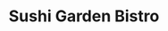 ---
layout: place
title: "Sushi Garden Bistro"
permalink: /utah/american-fork/sushi-garden-bistro.html
stateAbbr: UT
stateName: Utah
cityName: American Fork
place_id: ChIJg5iOZmeBTYcRDSeUxMvB8C8
photos:
  - name: >-
      places/ChIJg5iOZmeBTYcRDSeUxMvB8C8/photos/AeeoHcIUB56uRH4mCgIyB914hIjkArO7ux2sm822JyF9Ty71nf1CJOKBIDqv86odHSKdWdLXwPjj4pcAMuihJv85ACwhx9W_oClY_tm0MYGDDzqrsz7cJ2Im3wWnTO6JNcBR3YKUiMYRHObHPAUKSimT5r0Gy6J6Yu9aJb9Y_YpZjfzMRVqW4KmCZqCM_W9LR_kgw64cLNovnSFKsQzJB3elcf1l3AnMwMFJ8j1HSy6uqznw55y7N46pWCSfjnSSfLOZr-5AH2Hye7bHaatH4Ypu1nrNMbdnvv7p_xxp_FqFNLHLXwerZTnf1GcewpuhY9qni0n6r_zn5aSQdUCQ0jsdGNfxUS8_OHkgRI6yjjBE47jSwWMkECrOciYs415Hf5HVrYvEAoDMMqDXP8rP-66QBxsUgntnHAPomCH5R2DXIeMCEA
    widthPx: 3024
    heightPx: 4032
    authorAttributions:
      - displayName: Slow Walker
        uri: https://maps.google.com/maps/contrib/108740915578716266587
        photoUri: >-
          https://lh3.googleusercontent.com/a-/ALV-UjWCFWGMmv5muN0A8ebpfyzbKhCJH3FGP9S6E5gO23JpRept9JyE=s100-p-k-no-mo
    flagContentUri: >-
      https://www.google.com/local/imagery/report/?cb_client=maps_api_places.places_api&image_key=!1e10!2sCIHM0ogKEICAgICa96O1NQ&hl=en-US
    googleMapsUri: >-
      https://www.google.com/maps/place//data=!3m4!1e2!3m2!1sCIHM0ogKEICAgICa96O1NQ!2e10!4m2!3m1!1s0x874d8167668e9883:0x2ff0c1cbc494270d
  - name: >-
      places/ChIJg5iOZmeBTYcRDSeUxMvB8C8/photos/AeeoHcIl2HH2PUGcZo957l8iy6pgPo9iM8RVHXDrn1LdE0QFP3eicdmgWpK4h7VN2jUDGGAbwnlZwZRsVi0OcYmMS2ImHWnw01goS6QBLh3tarwql08_4bm49Yn0P5100_K7qGyJh4Cu5lCDNluLf02saXNIT2_3VnkPgUUQ1BUA3-hzdmzgK-SjuV6vUVUMDOQHIl4_aHn0Off15ZhDKePqGr2k3VU7uzz_l1oPXDt-9FME3Tf9WTRvx7xEaOiwQuKnA4Ow-UNC-YdGlb8GXRspVJoC7CC4SFrzKrV09jGZXPoHfWmoTRQr_DheG1JI8RJ2mQayd_pXDBh5sdN7CPNUEo7ECK6NLsJ4-mB8jB8IhYivo0ieQDmuxlkh87gNVtb0QDw0nUVsinxtcq6HS0r8kntrfl3hMI1eKa_KqRx-XYdI2z6C
    widthPx: 4800
    heightPx: 2700
    authorAttributions:
      - displayName: David Januario
        uri: https://maps.google.com/maps/contrib/117914831504845480393
        photoUri: >-
          https://lh3.googleusercontent.com/a/ACg8ocLZVd-ERTFs9S3Sq6sEbjXCwSPaP7hpxooVondbDRl9o7XwtJg=s100-p-k-no-mo
    flagContentUri: >-
      https://www.google.com/local/imagery/report/?cb_client=maps_api_places.places_api&image_key=!1e10!2sCIHM0ogKEICAgIDE_ZTvwAE&hl=en-US
    googleMapsUri: >-
      https://www.google.com/maps/place//data=!3m4!1e2!3m2!1sCIHM0ogKEICAgIDE_ZTvwAE!2e10!4m2!3m1!1s0x874d8167668e9883:0x2ff0c1cbc494270d
  - name: >-
      places/ChIJg5iOZmeBTYcRDSeUxMvB8C8/photos/AeeoHcKseri2LOiJSoxd5SKUg-YhA1zVr2M_4TO9hOVJg9uABGY1L78XFhStv2gMRLR5C0Gfq5chkynugF_Apt679m3ORLUeZLAWo9mG8_cG7sNwjYNOafevpNZpzsLOWoiBXXe-3xLfsFs6qeiu3phcAN7Gr22x7cJSq7THfcOrQRxSbeMUbitbzi26G0OgYh_GbM2qL-706UiI7fOWCcklLoEJomLvoT7-M8z3XFNG4Z6cSQVOl_0GzjLcJ1KmyYHgihlFH68M3XLXbswWbJryT4f5kt5a9HKqfwMPn2DKZY0ufRLNJYThbXwi6hOiwUsu3UBXiAaN8YNdQQCy1zVOichIAySgDRmTEcWPsIkCXRz782LhC9SF1sJRTLG0xECGwB6ch0-qyTlPYRnmLz0wwAf6cChHxlMF376xhHC3z6eLYag
    widthPx: 4032
    heightPx: 3024
    authorAttributions:
      - displayName: Monica Lopez Anguiano
        uri: https://maps.google.com/maps/contrib/113887992855357651250
        photoUri: >-
          https://lh3.googleusercontent.com/a/ACg8ocIT_kE-U3KXNd_A3jln3CB-EYMgcNF79jt2l7m_CpqVaDypvA=s100-p-k-no-mo
    flagContentUri: >-
      https://www.google.com/local/imagery/report/?cb_client=maps_api_places.places_api&image_key=!1e10!2sCIHM0ogKEICAgIC7jOCThQE&hl=en-US
    googleMapsUri: >-
      https://www.google.com/maps/place//data=!3m4!1e2!3m2!1sCIHM0ogKEICAgIC7jOCThQE!2e10!4m2!3m1!1s0x874d8167668e9883:0x2ff0c1cbc494270d
  - name: >-
      places/ChIJg5iOZmeBTYcRDSeUxMvB8C8/photos/AeeoHcJxZ5u4gWKA5jlvgAcZBAHXmQxqTDasPHqbOqhOLcBg08bpQsJ50d7ODkGJuSG30U0NuBNNEfP3B8Zac2zwQpFJzvjjDREwFN-UvweEjDiwnkLVh8fxAFNqYzk9GRVOjDNI479n9ijmTYyzWmJrvnoAkHgjEJPsFipv_FnduG8b9dgUPSPgsA6MqRiYdgEx_lA-RTYyl_7SpCoRzK2p_PCL3cPhZlqtogsTYGEfR0liifRAF8ZnWhez9zYXR1ju-NwY_lk__2h3Hxz8AtLVUS0NrH9TWcLHPP4lp3U5ZmFOy2Y1hAUqeD1CubPDrw_R6i8i3C34i1hSMWa20tD9IYY2BRer8HBeJoC9yLntlAZwn7vPSGf6xN3py6N48jaMAwPTNKVp0QArK3TdZzAvybRdelEVFz6Hjk2XvNxw3NjXo2k
    widthPx: 3024
    heightPx: 4032
    authorAttributions:
      - displayName: Gabriella Esquibel
        uri: https://maps.google.com/maps/contrib/106380830836474118176
        photoUri: >-
          https://lh3.googleusercontent.com/a-/ALV-UjXbxU7pLLp83M0T_GZM_vrpQD5bsAYdaltxJDiatAkOmiGFMq7U=s100-p-k-no-mo
    flagContentUri: >-
      https://www.google.com/local/imagery/report/?cb_client=maps_api_places.places_api&image_key=!1e10!2sCIHM0ogKEICAgID9-r_elAE&hl=en-US
    googleMapsUri: >-
      https://www.google.com/maps/place//data=!3m4!1e2!3m2!1sCIHM0ogKEICAgID9-r_elAE!2e10!4m2!3m1!1s0x874d8167668e9883:0x2ff0c1cbc494270d
  - name: >-
      places/ChIJg5iOZmeBTYcRDSeUxMvB8C8/photos/AeeoHcJufnhdWZTS2BV7QvWsCZxsClBZl-SCqiruPkyscNWLzlCfpFq37C6sIZOxTNsNCWziSsNZs4jdxxMwJkzNTOtDJhgX08iQ4XaZL5Mt4PxTFIYyAlsyV9ddxfznrFZgVB5JG0_Kxyt1llE6WPQ6Eq7K6NDSZrXJ8-9lYQ5axhKule8j4yvCvOCHPC17cg4jB980XZWUMwKpWsuL-S8nB5B-FMtCgB33ETzrE2BX2M9FDg61P8U9C_TM5um3zEG1wLIbNEWBnJLTZMdw8RHdOQhnapwsVn3u_ErWOj_TPWd605pdyPbR5gWLBR818G2XwgaLvKlacNtSZ69Sd3_aCZf-xx-S50o8LtXRGITqxckoUH6EC_IRQJj6ufFeJ7rWFyGlJLuE-oCbhFrE3lxyFX483U_XyufCWuZrXXPOqAEZ8VFt
    widthPx: 4080
    heightPx: 3072
    authorAttributions:
      - displayName: Paul Shumway
        uri: https://maps.google.com/maps/contrib/110156051832315931713
        photoUri: >-
          https://lh3.googleusercontent.com/a-/ALV-UjWNv2n32n1LQGfXOVUTUSixtuLAcZLahDcveKvSTXN7778jbrd9_w=s100-p-k-no-mo
    flagContentUri: >-
      https://www.google.com/local/imagery/report/?cb_client=maps_api_places.places_api&image_key=!1e10!2sCIHM0ogKEICAgIDhna_KnAE&hl=en-US
    googleMapsUri: >-
      https://www.google.com/maps/place//data=!3m4!1e2!3m2!1sCIHM0ogKEICAgIDhna_KnAE!2e10!4m2!3m1!1s0x874d8167668e9883:0x2ff0c1cbc494270d
  - name: >-
      places/ChIJg5iOZmeBTYcRDSeUxMvB8C8/photos/AeeoHcLAIMSIA-kfXC0-BVJjfQFkNtjtjTD1xBgxxUedQKQfUyLofGY8qI_zOBh49hrYDApSkssrsRlRZm_ZzN6-oVOXgZJgZAJP6-P1U9pw7_Ez7-gB7rt_AGzj5jwID8hIz7Iidu-OLKcvNspgG_NQpY3vbxz480r5eL00xepeAH0RmowEbrFsIIHJG36y41PyEFn7hPGizDaplVUd-YlmtZ7zQNLg4-J_Yk-vhqlft4kQPpbAWfu70zI2XyEqjVKFH4vK1k_2HnWkTF_WcmevlU595IufZZngaW5WdMAoyiAj07fujgzpTwq4FJw899wCz8oax1nQ2otAYr_Hjn6B6DCoixR7caNulz_khUGRuKHG3PUePqRdaTV_xNpE50neQ8iKOf1pxP12M2s0UVEtWDKQjV9fWKEwVND_nUWm0bfzyw
    widthPx: 3024
    heightPx: 4032
    authorAttributions:
      - displayName: April
        uri: https://maps.google.com/maps/contrib/109341390999443563505
        photoUri: >-
          https://lh3.googleusercontent.com/a/ACg8ocIvL_iTuswN6USObkXkGFzB6D0ZCq9L0F3ZlLl_Y03i5obh2lN7=s100-p-k-no-mo
    flagContentUri: >-
      https://www.google.com/local/imagery/report/?cb_client=maps_api_places.places_api&image_key=!1e10!2sCIHM0ogKEICAgIDD_PeTDg&hl=en-US
    googleMapsUri: >-
      https://www.google.com/maps/place//data=!3m4!1e2!3m2!1sCIHM0ogKEICAgIDD_PeTDg!2e10!4m2!3m1!1s0x874d8167668e9883:0x2ff0c1cbc494270d
  - name: >-
      places/ChIJg5iOZmeBTYcRDSeUxMvB8C8/photos/AeeoHcKhb_tyGVzf_3A0epKqj3Fa3TbCmgg05l2qGDuIF7llHvs68-zqd053Jp8ce55jFjQDPG5Ye94yCsCfq6XEYX6SedsuHaKel9M_m1iMpgnDKLECB1WFmtqKde8P_Is1fQh3iSeYRME2avwFhk6JJZaFkyOKbiTMGXb8h73CvwVRLR19ezIiD8xSzx-dNW5SGdmuKuzu1Cq-ufH8AG4h-sDbonlfkcfhkxiELiJlAtEpkkgi6tW4ArIfuZVrBz16C8Ssqq9ft18_rI2aX945OLXlpSkcTxokIgj_csOS5lcnSHA88tKR7gRh_EiBrcLfTyVx60RaYBVyEfqMEh7vappzQyDLpaRsV1lhAQWsFeS8mGUGeeANU6BqIoBvG4VVBzR23F3_vcOBef8C_9i7NUry5_SUpcgNCeoMibPAs90
    widthPx: 4000
    heightPx: 3000
    authorAttributions:
      - displayName: Elijah Soosemea
        uri: https://maps.google.com/maps/contrib/116548655406347322320
        photoUri: >-
          https://lh3.googleusercontent.com/a-/ALV-UjWr2cOItVuG4ZqFGGrD6JLOWfvDIURR7iZYyR6Z7voTiMiMDwWH=s100-p-k-no-mo
    flagContentUri: >-
      https://www.google.com/local/imagery/report/?cb_client=maps_api_places.places_api&image_key=!1e10!2sCIHM0ogKEICAgID18sLEdw&hl=en-US
    googleMapsUri: >-
      https://www.google.com/maps/place//data=!3m4!1e2!3m2!1sCIHM0ogKEICAgID18sLEdw!2e10!4m2!3m1!1s0x874d8167668e9883:0x2ff0c1cbc494270d
  - name: >-
      places/ChIJg5iOZmeBTYcRDSeUxMvB8C8/photos/AeeoHcL-tHlmb3NBLwFRwqdNm3YmKq43xyb7FkfxJmVCLsrBQQhz2Ubr97R-fcyhPLCT7_kPOAPQjFBqYTheLHNyRIPXyd-nQW9nFUmbxRFevNDvZqPnG7R9cHGY37-g9UQAYqgEQTIHxFiL5kfjQLtbdQ15wvOOa-DXYKoespv93LjfXxapx5t_mvTSYS88iqYejA4netmBJRZOpHElz7V2efJgPIhSaxlmlcPGzbypOZGCYFAFQQC16l1rJzQ7YJ-YWeb6cVSkqRTaFTPdb3Sg7rF_79sznHiuDfXqambfoG8ipk6MAPq_Wc6isd2V1pimsbdxf_HuPFiC9hxTpueeIjfaMrwKsnfug4oBl11pi9h0SbK2QfkmIyEksWOMd-q-Yny7sJN-LJPdmgiVD6gJxqt0-hkz3oAYuJ28HuVa-bSXqw
    widthPx: 4160
    heightPx: 3088
    authorAttributions:
      - displayName: Dattas Moonchaser
        uri: https://maps.google.com/maps/contrib/113865727744320078531
        photoUri: >-
          https://lh3.googleusercontent.com/a-/ALV-UjWQmVcbkVXKLWBzcocKbBaxK79d-GruQnI-AiY5drIcCifKKCwPqw=s100-p-k-no-mo
    flagContentUri: >-
      https://www.google.com/local/imagery/report/?cb_client=maps_api_places.places_api&image_key=!1e10!2sCIHM0ogKEICAgID4meuzcA&hl=en-US
    googleMapsUri: >-
      https://www.google.com/maps/place//data=!3m4!1e2!3m2!1sCIHM0ogKEICAgID4meuzcA!2e10!4m2!3m1!1s0x874d8167668e9883:0x2ff0c1cbc494270d
  - name: >-
      places/ChIJg5iOZmeBTYcRDSeUxMvB8C8/photos/AeeoHcKEnfYU8Qk-d1VCU1d7R03apvMvfDyIU0O4hVVbE4rz17i4pVlbHF655Qx2n1SVvPeYe3dOeUtBzeWUi3NO1AQ1bPmjRSjXQxo_ItbPAHZTraR_dwg0h0Zt3_b8rb8AIjy6aD5KCz63NxqBTh5QUXBlklt7qZOiw36IL5oQtwcMyTEi_ofso6Sdq7c8yR1Frf4vYvIfRgoeMdNVrdPw9CHo6EujTCgrom8J4wJ29OeGZlXDWHDEtJVW8UnXcrI-y50XzLlT90mP8aNfs_was-_kxmLUfoPKoVupLxrlZoGhyEJTOUHbM8InanbUzt-0b_lX63lH8N1AMtbqSJEHX4paUWvsGtxJrWeQLOzFc0i0LiIE5FQs8-nku0kF0W-JdK4mSL6xCokHCjVVCEZrkavM9o14LiBsFX7u5WNzszYIcw
    widthPx: 4032
    heightPx: 3024
    authorAttributions:
      - displayName: Doug Cannon
        uri: https://maps.google.com/maps/contrib/103940500987349481616
        photoUri: >-
          https://lh3.googleusercontent.com/a-/ALV-UjWYRkPsh8006e3fho-t3ljDQduYlnoCDHn9U7W7rbRTtK_x3GY=s100-p-k-no-mo
    flagContentUri: >-
      https://www.google.com/local/imagery/report/?cb_client=maps_api_places.places_api&image_key=!1e10!2sCIHM0ogKEICAgICkrsq0TA&hl=en-US
    googleMapsUri: >-
      https://www.google.com/maps/place//data=!3m4!1e2!3m2!1sCIHM0ogKEICAgICkrsq0TA!2e10!4m2!3m1!1s0x874d8167668e9883:0x2ff0c1cbc494270d
  - name: >-
      places/ChIJg5iOZmeBTYcRDSeUxMvB8C8/photos/AeeoHcL5ee5eE2rrVOIymiQ5guyJfL5OIM1mhG9_PzBrthX1eaFfoLeQwdE85Rp52cTP7YCqgi0D8BQNCIscVSqvazR4lYnnA1GoClaL-CIaJNYI5dSsaNnc_sgYSW4_sLlMZmYGydvRYRhivH2wHUg4GkPxv09xevfnyskyRkU03UjY_s_LMl9s16nqxHxfwtwz-L0TmDLE0T0ZgvWDNd-ja8ATmEe2_VgWW2C8uk97EXR6rOSPBKFmcNoC4Nb51q_pwC-ZE22mxd19WT8rKYrTWITaZMex-J4tfbdJv9qA74AB-9sNAK3qldhwBl9-QJhFCuFdq7ODDnUkaJy-u9InHsabFIL4IvB3V5j5WAZRS4umcJs2Ep4boz2h4zOuyZ2ECT84KsD0CUbIR5c6N9YuLko6nQQ6W7e681Qks5W2604Pm0eR
    widthPx: 4032
    heightPx: 3024
    authorAttributions:
      - displayName: Natalia May
        uri: https://maps.google.com/maps/contrib/106271044710633039583
        photoUri: >-
          https://lh3.googleusercontent.com/a-/ALV-UjXSIk_lsTW4Sj4tP3mdC9BR2GyFCcx9alC_0Bjxzh9UUhZtuLjl=s100-p-k-no-mo
    flagContentUri: >-
      https://www.google.com/local/imagery/report/?cb_client=maps_api_places.places_api&image_key=!1e10!2sCIHM0ogKEICAgICUqaT8jQE&hl=en-US
    googleMapsUri: >-
      https://www.google.com/maps/place//data=!3m4!1e2!3m2!1sCIHM0ogKEICAgICUqaT8jQE!2e10!4m2!3m1!1s0x874d8167668e9883:0x2ff0c1cbc494270d
address: '192 S 500 E St #2522, American Fork, UT 84003, USA'
street: '192 S 500 E St #2522'
city: American Fork
state: UT
zip: '84003'
country: USA
neighborhood: null
latitude: '40.372925'
longitude: '-111.785787'
accessibility_options:
  wheelchairAccessibleParking: true
  wheelchairAccessibleEntrance: true
  wheelchairAccessibleRestroom: true
  wheelchairAccessibleSeating: true
business_status: OPERATIONAL
name: Sushi Garden Bistro
google_maps_links:
  directionsUri: >-
    https://www.google.com/maps/dir//''/data=!4m7!4m6!1m1!4e2!1m2!1m1!1s0x874d8167668e9883:0x2ff0c1cbc494270d!3e0
  placeUri: https://maps.google.com/?cid=3454473995113735949
  writeAReviewUri: >-
    https://www.google.com/maps/place//data=!4m3!3m2!1s0x874d8167668e9883:0x2ff0c1cbc494270d!12e1
  reviewsUri: >-
    https://www.google.com/maps/place//data=!4m4!3m3!1s0x874d8167668e9883:0x2ff0c1cbc494270d!9m1!1b1
  photosUri: >-
    https://www.google.com/maps/place//data=!4m3!3m2!1s0x874d8167668e9883:0x2ff0c1cbc494270d!10e5
primary_type: Sushi Restaurant
opening_hours:
  regular: null
  current: null
secondary_opening_hours:
  regular:
    weekdayDescriptions: null
    type: null
  current:
    weekdayDescriptions: null
    type: null
phone: (801) 756-7072
price_level: PRICE_LEVEL_INEXPENSIVE
price_range: $10 &ndash; $20
rating: '4.3'
rating_count: 744
website: >-
  https://www.smorefood.com/order-online/sushi-garden-bistro-american-fork-84003-ji1gd7sj?utm_source=gmb&utm_medium=website
description: null
reviews: null
parking_options: null
payment_options: null
allow_dogs: null
curbside_pickup: null
delivery: null
dine_in: null
good_for_children: null
good_for_groups: null
good_for_sports: null
live_music: null
menu_for_children: null
outdoor_seating: null
reservable: null
restroom: null
serves_beer: null
serves_breakfast: null
serves_brunch: null
serves_cocktails: null
serves_coffee: null
serves_dinner: null
serves_dessert: null
serves_lunch: null
serves_vegetarian_food: null
serves_wine: null
takeout: null

---